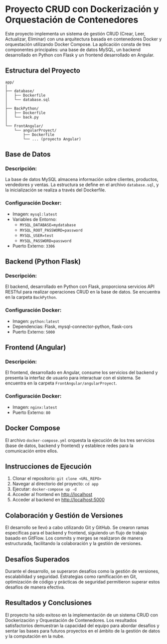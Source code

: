 # Proyecto CRUD con Dockerización y Orquestación de Contenedores

Este proyecto implementa un sistema de gestión CRUD (Crear, Leer, Actualizar, Eliminar) con una arquitectura basada en contenedores Docker y orquestación utilizando Docker Compose. La aplicación consta de tres componentes principales: una base de datos MySQL, un backend desarrollado en Python con Flask y un frontend desarrollado en Angular.

## Estructura del Proyecto

```
app/
│
├── database/
│   ├── Dockerfile
│   └── database.sql
│
├── BackPython/
│   ├── Dockerfile
│   └── back.py
│
└── FrontAngular/
    └── angularProyect/
        ├── Dockerfile
        └── ... (proyecto Angular)
```

## Base de Datos

### Descripción:
La base de datos MySQL almacena información sobre clientes, productos, vendedores y ventas. La estructura se define en el archivo `database.sql`, y la inicialización se realiza a través del Dockerfile.

### Configuración Docker:
- Imagen: `mysql:latest`
- Variables de Entorno:
  - `MYSQL_DATABASE=mydatabase`
  - `MYSQL_ROOT_PASSWORD=password`
  - `MYSQL_USER=test`
  - `MYSQL_PASSWORD=password`
- Puerto Externo: `3306`

## Backend (Python Flask)

### Descripción:
El backend, desarrollado en Python con Flask, proporciona servicios API RESTful para realizar operaciones CRUD en la base de datos. Se encuentra en la carpeta `BackPython`.

### Configuración Docker:
- Imagen: `python:latest`
- Dependencias: Flask, mysql-connector-python, flask-cors
- Puerto Externo: `5000`

## Frontend (Angular)

### Descripción:
El frontend, desarrollado en Angular, consume los servicios del backend y presenta la interfaz de usuario para interactuar con el sistema. Se encuentra en la carpeta `FrontAngular/angularProyect`.

### Configuración Docker:
- Imagen: `nginx:latest`
- Puerto Externo: `80`

## Docker Compose

El archivo `docker-compose.yml` orquesta la ejecución de los tres servicios (base de datos, backend y frontend) y establece redes para la comunicación entre ellos.

## Instrucciones de Ejecución

1. Clonar el repositorio: `git clone <URL_REPO>`
2. Navegar al directorio del proyecto: `cd app`
3. Ejecutar: `docker-compose up -d`
4. Acceder al frontend en [http://localhost](http://localhost)
5. Acceder al backend en [http://localhost:5000](http://localhost:5000)

## Colaboración y Gestión de Versiones

El desarrollo se llevó a cabo utilizando Git y GitHub. Se crearon ramas específicas para el backend y frontend, siguiendo un flujo de trabajo basado en GitFlow. Los commits y merges se realizaron de manera estructurada, facilitando la colaboración y la gestión de versiones.

## Desafíos Superados

Durante el desarrollo, se superaron desafíos como la gestión de versiones, escalabilidad y seguridad. Estrategias como ramificación en Git, optimización de código y prácticas de seguridad permitieron superar estos desafíos de manera efectiva.

## Resultados y Conclusiones

El proyecto ha sido exitoso en la implementación de un sistema CRUD con Dockerización y Orquestación de Contenedores. Los resultados satisfactorios demuestran la capacidad del equipo para abordar desafíos y sentar las bases para futuros proyectos en el ámbito de la gestión de datos y la computación en la nube.
